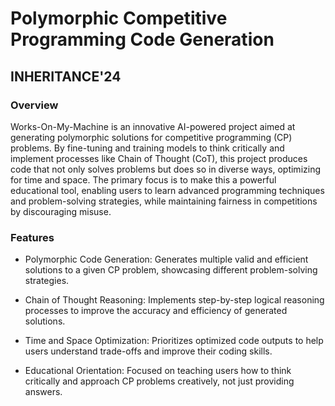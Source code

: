 # Polymorphic Competitive Programming Code Generation
## INHERITANCE'24

### Overview

Works-On-My-Machine is an innovative AI-powered project aimed at generating polymorphic solutions for competitive programming (CP) problems. By fine-tuning and training models to think critically and implement processes like Chain of Thought (CoT), this project produces code that not only solves problems but does so in diverse ways, optimizing for time and space. The primary focus is to make this a powerful educational tool, enabling users to learn advanced programming techniques and problem-solving strategies, while maintaining fairness in competitions by discouraging misuse.

### Features

- Polymorphic Code Generation: Generates multiple valid and efficient solutions to a given CP problem, showcasing different problem-solving strategies.

- Chain of Thought Reasoning: Implements step-by-step logical reasoning processes to improve the accuracy and efficiency of generated solutions.

- Time and Space Optimization: Prioritizes optimized code outputs to help users understand trade-offs and improve their coding skills.

- Educational Orientation: Focused on teaching users how to think critically and approach CP problems creatively, not just providing answers.
